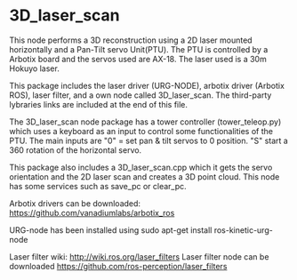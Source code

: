 # 3D_laser_scan
This node performs a 3D reconstruction using a 2D laser mounted horizontally and a Pan-Tilt servo Unit(PTU).
The PTU is controlled by a Arbotix board and the servos used are AX-18. The laser used is a 30m Hokuyo laser. 

This package includes the laser driver (URG-NODE), arbotix driver (Arbotix ROS), laser filter, and a own node called 3D_laser_scan. The third-party lybraries links are included at the end of this file. 

The 3D_laser_scan node package has a tower controller (tower_teleop.py) which uses a keyboard as an input to control some functionalities of the PTU.
The main inputs are "0" = set pan & tilt servos to 0 position. "S" start a 360 rotation of the horizontal servo. 

This package also includes a 3D_laser_scan.cpp which it gets the servo orientation and the 2D laser scan and creates a 3D point cloud. This node has some services such as save_pc or clear_pc. 

Arbotix drivers can be downloaded: https://github.com/vanadiumlabs/arbotix_ros

URG-node has been installed using  sudo apt-get install ros-kinetic-urg-node

Laser filter wiki: http://wiki.ros.org/laser_filters 
Laser filter node can be downloaded https://github.com/ros-perception/laser_filters
